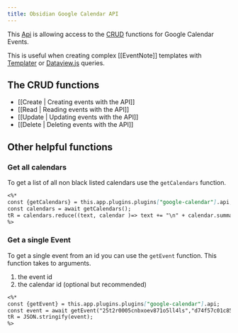 ```yaml
---
title: Obsidian Google Calendar API
---
```


This [Api](https://en.wikipedia.org/wiki/API) is allowing access to the [CRUD](https://en.wikipedia.org/wiki/Create,_read,_update_and_delete) functions for Google Calendar Events.

This is useful when creating complex [[EventNote]] templates with [Templater](https://github.com/SilentVoid13/TemplaterDa) or [Dataview.js](https://github.com/blacksmithgu/obsidian-dataview) queries.

## The CRUD functions

- [[Create | Creating events with the API]]
- [[Read | Reading events with the API]]
- [[Update | Updating events with the API]]
- [[Delete | Deleting events with the API]]

## Other helpful functions

### Get all calendars

To get a list of all non black listed calendars use the `getCalendars` function.

~~~markdown title="Example"
<%*
const {getCalendars} = this.app.plugins.plugins["google-calendar"].api;
const calendars = await getCalendars();
tR = calendars.reduce((text, calendar )=> text += "\n" + calendar.summary, "");
%>
~~~

### Get a single Event

To get a single event from an id you can use the `getEvent` function.
This function takes to arguments.

1. the event id
2. the calendar id (optional but recommended)

~~~markdown title="Example"
<%*
const {getEvent} = this.app.plugins.plugins["google-calendar"].api;
const event = await getEvent("25t2r0005cnbxoev871o5ll4ls","d74f57c01c85828d747bc3afbc4dd79603e9e552a4218ae2509589d6f25c2d162@group.calendar.google.com");
tR = JSON.stringify(event);
%>
~~~
